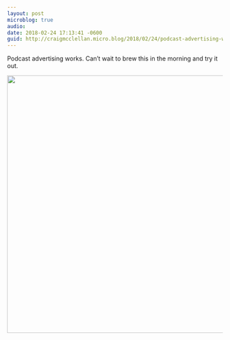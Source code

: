 ```yaml
---
layout: post
microblog: true
audio: 
date: 2018-02-24 17:13:41 -0600
guid: http://craigmcclellan.micro.blog/2018/02/24/podcast-advertising-works.html
---
```

Podcast advertising works. Can’t wait to brew this in the morning and try it out.

<img src="http://craigmcclellan.com/uploads/2018/24bb9d26cc.jpg" width="599" height="600" />
